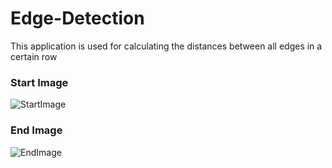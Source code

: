 # Edge-Detection
This application is used for calculating the distances between all edges in a certain row
### Start Image
![StartImage](http://johannessiedersberger.com/edge_detection_start_image/)
### End Image
![EndImage](http://johannessiedersberger.com/edge_detection_end_image/)
